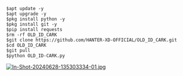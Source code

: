 ```
$apt update -y
$apt upgrade -y
$pkg install python -y
$pkg install git -y
$pip install requests
$rm -rf OLD_ID_CARK
$git clone https://github.com/HANTER-XD-OFFICIAL/OLD_ID_CARK.git
$cd OLD_ID_CARK
$git pull
$python OLD_ID-CARK.py
```
[![In-Shot-20240628-135303334-01.jpg](https://i.postimg.cc/Vv9tW2cN/In-Shot-20240628-135303334-01.jpg)](https://postimg.cc/y3dWVQxq)
